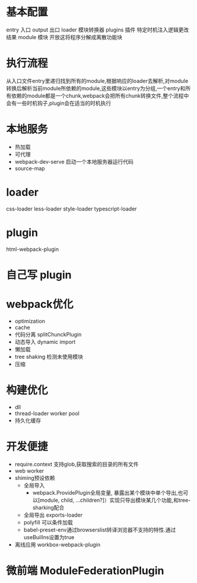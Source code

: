 # 基本配置
entry 入口
output 出口
loader 模块转换器
plugins 插件 特定时机注入逻辑更改结果
module  模块 开放这将程序分解成离散功能块


# 执行流程
 从入口文件entry里递归找到所有的module,根据响应的loader去解析,对module转换后解析当前module所依赖的module,这些模块以entry为分组,一个entry和所有依赖的module都是一个chunk,webpack会把所有chunk转换文件,整个流程中会有一些时机钩子,plugin会在适当的时机执行

# 本地服务
* 热加载
* 可代理
* webpack-dev-serve  启动一个本地服务器运行代码
* source-map

# loader
css-loader less-loader style-loader typescript-loader 

# plugin
html-webpack-plugin

# 自己写 plugin


 
# webpack优化
* optimization
* cache
* 代码分离  splitChunckPlugin
* 动态导入  dynamic import
* 懒加载
* tree shaking 检测未使用模块
* 压缩

# 构建优化
* dll
* thread-loader  worker pool
* 持久化缓存


# 开发便捷
* require.context   支持glob,获取搜索的目录的所有文件
* web worker
* shiming预设依赖
	- 全局导入 
		- webpack.ProvidePlugin全局变量, 暴露出某个模块中单个导出,也可以[module, child, ...children?]）实现只导出模块某几个功能,和tree-sharking配合
	- 全局导出  exports-loader
	- polyfill  可以条件加载
	- babel-preset-env通过browserslist转译浏览器不支持的特性.通过useBuilIns设置为true
* 离线应用  workbox-webpack-plugin


# 微前端 ModuleFederationPlugin
